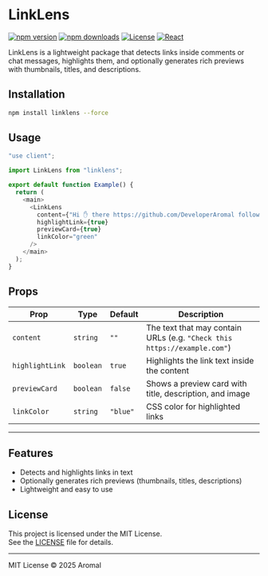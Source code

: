 # LinkLens

[![npm version](https://img.shields.io/npm/v/linklens)](https://www.npmjs.com/package/linklens)
[![npm downloads](https://img.shields.io/npm/dt/linklens)](https://www.npmjs.com/package/linklens)
[![License](https://img.shields.io/npm/l/linklens)](https://opensource.org/licenses/MIT)
[![React](https://img.shields.io/badge/react-19%2B-blue)](https://reactjs.org/)

LinkLens is a lightweight package that detects links inside comments or chat messages, highlights them, and optionally generates rich previews with thumbnails, titles, and descriptions.

## Installation

```sh
npm install linklens --force
```

## Usage

```js
"use client";

import LinkLens from "linklens";

export default function Example() {
  return (
    <main>
      <LinkLens
        content={"Hi ✋ there https://github.com/DeveloperAromal follow my github account for more 😎"}
        highlightLink={true}
        previewCard={true}
        linkColor="green"
      />
    </main>
  );
}

```

## Props

| Prop          | Type      | Default   | Description |
|---------------|----------|-----------|-------------|
| `content`     | `string` | `""`      | The text that may contain URLs (e.g. `"Check this https://example.com"`) |
| `highlightLink` | `boolean` | `true` | Highlights the link text inside the content |
| `previewCard` | `boolean` | `false` | Shows a preview card with title, description, and image |
| `linkColor`   | `string` | `"blue"` | CSS color for highlighted links |

---


## Features

- Detects and highlights links in text
- Optionally generates rich previews (thumbnails, titles, descriptions)
- Lightweight and easy to use

## License

This project is licensed under the MIT License.  
See the [LICENSE](./LICENSE) file for details.

---

MIT License © 2025 Aromal
